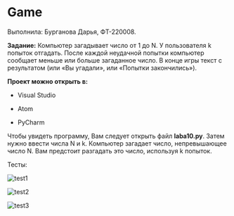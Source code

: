 # Game

Выполнила: Бурганова Дарья, ФТ-220008.

**Задание:** Компьютер загадывает число от 1 до N. У пользователя k попыток отгадать. После каждой неудачной попытки компьютер сообщает меньше или больше загаданное число. В конце игры текст с результатом (или «Вы угадали», или «Попытки закончились»).

**Проект можно открыть в:**

- Visual Studio 

- Atom
  
- PyCharm

Чтобы увидеть программу, Вам следует открыть файл **laba10.py**. Затем нужно ввести числа N и k. Компьютер загадает число, непревышающее число N. Вам предстоит разгадать это число, используя k попыток.

Тесты:

![test1](https://sun9-32.userapi.com/impg/nBRcRl8sOpO6YYoLvKJw2h7IUFuukV93bA7a9Q/LQNS_X8jGGU.jpg?size=543x183&quality=96&sign=ac7cd766f9155c34b91b093f8b6a7eca&type=album)

![test2](https://sun9-27.userapi.com/impg/WED3gk8LcV94LmCx-zH8ad3ixFhGB48KLGTItA/9F4JDeN3_io.jpg?size=482x372&quality=96&sign=b3228f5951a9ccdf6aeadea23057f7be&type=album)

![test3](https://sun9-74.userapi.com/impg/W8KupwspAqiEsNOn-I-tCCxkQRwE9PufixcqQQ/4fk6_4YyPg0.jpg?size=574x217&quality=96&sign=349951d9782a5d0108547be1920cea8a&type=album)

